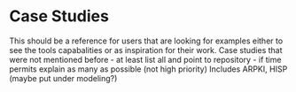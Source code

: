 Case Studies
============


This should be a reference for users that are looking for examples either to see
the tools capabalities or as inspiration for their work.
Case studies that were not mentioned before - at least list all and point to
repository - if time permits explain as many as possible (not high priority)
Includes ARPKI, HISP (maybe put under modeling?)

